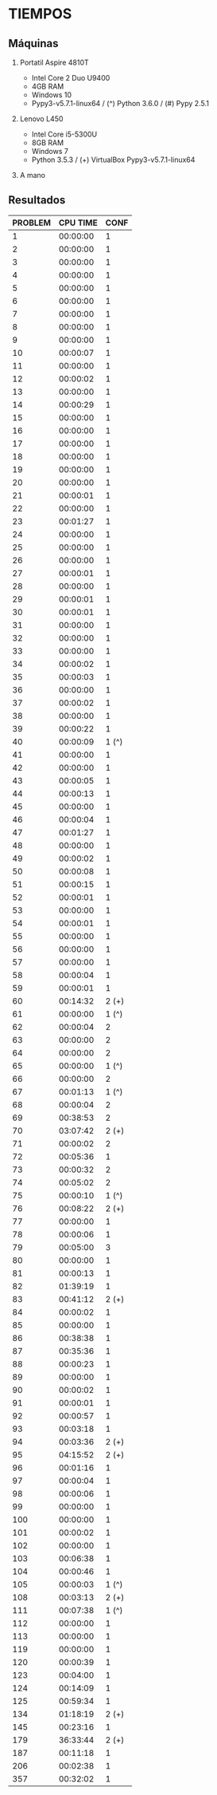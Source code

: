 # TIEMPOS

## Máquinas

 1. Portatil Aspire 4810T

    * Intel Core 2 Duo U9400
    * 4GB RAM
    * Windows 10
    * Pypy3-v5.7.1-linux64 / (^) Python 3.6.0 / (#) Pypy 2.5.1

 2. Lenovo L450

    * Intel Core i5-5300U
    * 8GB RAM
    * Windows 7
    * Python 3.5.3 / (+) VirtualBox Pypy3-v5.7.1-linux64

 3. A mano

## Resultados

| PROBLEM | CPU TIME | CONF  |
| ------- | -------- | ----- |
| 1       | 00:00:00 | 1     |
| 2       | 00:00:00 | 1     |
| 3       | 00:00:00 | 1     |
| 4       | 00:00:00 | 1     |
| 5       | 00:00:00 | 1     |
| 6       | 00:00:00 | 1     |
| 7       | 00:00:00 | 1     |
| 8       | 00:00:00 | 1     |
| 9       | 00:00:00 | 1     |
| 10      | 00:00:07 | 1     |
| 11      | 00:00:00 | 1     |
| 12      | 00:00:02 | 1     |
| 13      | 00:00:00 | 1     |
| 14      | 00:00:29 | 1     |
| 15      | 00:00:00 | 1     |
| 16      | 00:00:00 | 1     |
| 17      | 00:00:00 | 1     |
| 18      | 00:00:00 | 1     |
| 19      | 00:00:00 | 1     |
| 20      | 00:00:00 | 1     |
| 21      | 00:00:01 | 1     |
| 22      | 00:00:00 | 1     |
| 23      | 00:01:27 | 1     |
| 24      | 00:00:00 | 1     |
| 25      | 00:00:00 | 1     |
| 26      | 00:00:00 | 1     |
| 27      | 00:00:01 | 1     |
| 28      | 00:00:00 | 1     |
| 29      | 00:00:01 | 1     |
| 30      | 00:00:01 | 1     |
| 31      | 00:00:00 | 1     |
| 32      | 00:00:00 | 1     |
| 33      | 00:00:00 | 1     |
| 34      | 00:00:02 | 1     |
| 35      | 00:00:03 | 1     |
| 36      | 00:00:00 | 1     |
| 37      | 00:00:02 | 1     |
| 38      | 00:00:00 | 1     |
| 39      | 00:00:22 | 1     |
| 40      | 00:00:09 | 1 (^) |
| 41      | 00:00:00 | 1     |
| 42      | 00:00:00 | 1     |
| 43      | 00:00:05 | 1     |
| 44      | 00:00:13 | 1     |
| 45      | 00:00:00 | 1     |
| 46      | 00:00:04 | 1     |
| 47      | 00:01:27 | 1     |
| 48      | 00:00:00 | 1     |
| 49      | 00:00:02 | 1     |
| 50      | 00:00:08 | 1     |
| 51      | 00:00:15 | 1     |
| 52      | 00:00:01 | 1     |
| 53      | 00:00:00 | 1     |
| 54      | 00:00:01 | 1     |
| 55      | 00:00:00 | 1     |
| 56      | 00:00:00 | 1     |
| 57      | 00:00:00 | 1     |
| 58      | 00:00:04 | 1     |
| 59      | 00:00:01 | 1     |
| 60      | 00:14:32 | 2 (+) |
| 61      | 00:00:00 | 1 (^) |
| 62      | 00:00:04 | 2     |
| 63      | 00:00:00 | 2     |
| 64      | 00:00:00 | 2     |
| 65      | 00:00:00 | 1 (^) |
| 66      | 00:00:00 | 2     |
| 67      | 00:01:13 | 1 (^) |
| 68      | 00:00:04 | 2     |
| 69      | 00:38:53 | 2     |
| 70      | 03:07:42 | 2 (+) |
| 71      | 00:00:02 | 2     |
| 72      | 00:05:36 | 1     |
| 73      | 00:00:32 | 2     |
| 74      | 00:05:02 | 2     |
| 75      | 00:00:10 | 1 (^) |
| 76      | 00:08:22 | 2 (+) |
| 77      | 00:00:00 | 1     |
| 78      | 00:00:06 | 1     |
| 79      | 00:05:00 | 3     |
| 80      | 00:00:00 | 1     |
| 81      | 00:00:13 | 1     |
| 82      | 01:39:19 | 1     |
| 83      | 00:41:12 | 2 (+) |
| 84      | 00:00:02 | 1     |
| 85      | 00:00:00 | 1     |
| 86      | 00:38:38 | 1     |
| 87      | 00:35:36 | 1     |
| 88      | 00:00:23 | 1     |
| 89      | 00:00:00 | 1     |
| 90      | 00:00:02 | 1     |
| 91      | 00:00:01 | 1     |
| 92      | 00:00:57 | 1     |
| 93      | 00:03:18 | 1     |
| 94      | 00:03:36 | 2 (+) |
| 95      | 04:15:52 | 2 (+) |
| 96      | 00:01:16 | 1     |
| 97      | 00:00:04 | 1     |
| 98      | 00:00:06 | 1     |
| 99      | 00:00:00 | 1     |
| 100     | 00:00:00 | 1     |
| 101     | 00:00:02 | 1     |
| 102     | 00:00:00 | 1     |
| 103     | 00:06:38 | 1     |
| 104     | 00:00:46 | 1     |
| 105     | 00:00:03 | 1 (^) |
| 108     | 00:03:13 | 2 (+) |
| 111     | 00:07:38 | 1 (^) |
| 112     | 00:00:00 | 1     |
| 113     | 00:00:00 | 1     |
| 119     | 00:00:00 | 1     |
| 120     | 00:00:39 | 1     |
| 123     | 00:04:00 | 1     |
| 124     | 00:14:09 | 1     |
| 125     | 00:59:34 | 1     |
| 134     | 01:18:19 | 2 (+) |
| 145     | 00:23:16 | 1     |
| 179     | 36:33:44 | 2 (+) |
| 187     | 00:11:18 | 1     |
| 206     | 00:02:38 | 1     |
| 357     | 00:32:02 | 1     |
